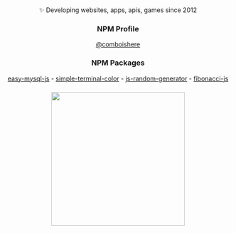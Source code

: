###

<div align="center"><p>✨ Developing websites, apps, apis, games since 2012</p></div>

###

<h3 align="center">NPM Profile</h3>

<div align="center"><a href="https://www.npmjs.com/~comboishere">@comboishere</a></div>

###

<h3 align="center">NPM Packages</h3>

<div align="center">
<a href="https://www.npmjs.com/package/easy-mysql-js">easy-mysql-js</a>
- <a href="https://www.npmjs.com/package/simple-terminal-color">simple-terminal-color</a>
- <a href="https://www.npmjs.com/package/js-random-generator">js-random-generator</a>
- <a href="https://www.npmjs.com/package/fibonacci-js">fibonacci-js</a>
</div>

###

<div align="center">
  <img height="300" src="https://media.giphy.com/media/v1.Y2lkPTc5MGI3NjExYjFzdXZnNjk3MHExYnJxa2phd2M2dmxvNHVwdDE4bGw3Zm9pejB1ZiZlcD12MV9pbnRlcm5hbF9naWZfYnlfaWQmY3Q9Zw/KX5nwoDX97AtPvKBF6/giphy.gif"  />
</div>

###
